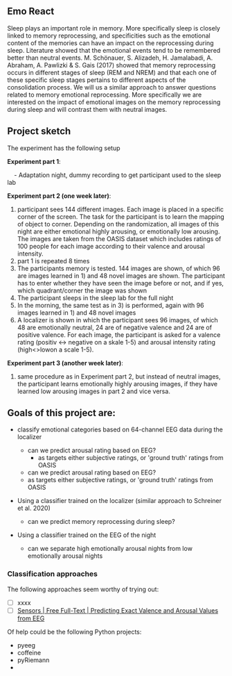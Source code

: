 ## Emo React

Sleep plays an important role in memory. More specifically sleep is closely linked to memory reprocessing, and specificities such as the emotional content of the memories can have an impact on the reprocessing during sleep. Literature showed that the emotional events tend to be remembered better than neutral events. M. Schönauer, S. Alizadeh, H. Jamalabadi, A. Abraham, A. Pawlizki & S. Gais (2017) showed that memory reprocessing occurs in different stages of sleep (REM and NREM) and that each one of these specific sleep stages pertains to different aspects of the consolidation process. We will us a similar approach to answer questions related to memory emotional reprocessing. More specifically we are interested on the impact of emotional images on the memory reprocessing during sleep and will contrast them with neutral images.

## Project sketch

The experiment has the following setup

**Experiment part 1**:

    - Adaptation night, dummy recording to get participant used to the sleep lab

**Experiment part 2 (one week later)**:

1. participant sees 144 different images. Each image is placed in a specific corner of the screen. The task for the participant is to learn the mapping of object to corner. Depending on the randomization, all images of this night are either emotional highly arousing, or emotionally low arousing. The images are taken from the OASIS dataset which includes ratings of 100 people for each image according to their valence and arousal intensity.
2. part 1 is repeated 8 times
3. The participants memory is tested. 144 images are shown, of which 96 are images learned in 1) and 48 novel images are shown. The participant has to enter whether they have seen the image before or not, and if yes, which quadrant/corner the image was shown
4. The participant sleeps in the sleep lab for the full night
5. In the morning, the same test as in 3) is performed, again with 96 images learned in 1) and 48 novel images
6. A localizer is shown in which the participant sees 96 images, of which 48 are emotionally neutral, 24 are of negative valence and 24 are of positive valence. For each image, the participant is asked for a valence rating (positiv <-> negative on a skale 1-5) and arousal intensity rating (high<>lowon a scale 1-5).

**Experiment part 3 (another week later)**:

1. same procedure as in Experiment part 2, but instead of neutral images, the participant learns emotionally highly arousing images, if they have learned low arousing images in part 2 and vice versa.

## Goals of this project are:

* classify emotional categories based on 64-channel EEG data during the localizer
  * can we predict arousal rating based on EEG?
    * as targets either subjective ratings, or 'ground truth' ratings from OASIS
  * can we predict arousal rating based on EEG?
  * as targets either subjective ratings, or 'ground truth' ratings from OASIS
* Using a classifier trained on the localizer (similar approach to Schreiner et al. 2020)
  * can we predict memory reprocessing during sleep?
    
    
* Using a classifier trained on the EEG of the night
  * can we separate high emotionally arousal nights from low emotionally arousal nights

### Classification approaches

The following approaches seem worthy of trying out:

- [ ] xxxx
- [ ] [Sensors | Free Full-Text | Predicting Exact Valence and Arousal Values from EEG](https://www.mdpi.com/1424-8220/21/10/3414)

Of help could be the following Python projects:

- pyeeg
- coffeine
- pyRiemann
- 